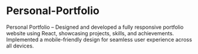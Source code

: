 # Personal-Portfolio
Personal Portfolio – Designed and developed a fully responsive portfolio website using React, showcasing projects, skills, and achievements. Implemented a mobile-friendly design for seamless user experience across all devices.
